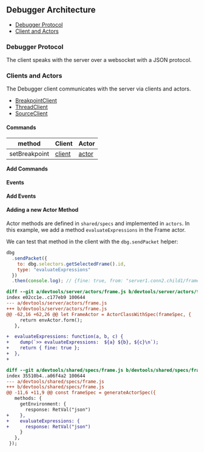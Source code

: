 ## Debugger Architecture

* [Debugger Protocol](#debugger-protocol)
* [Client and Actors](#clients-and-actors)

### Debugger Protocol

The client speaks with the server over a websocket with a JSON protocol.

### Clients and Actors

The Debugger client communicates with the server via clients and actors.

* [BreakpointClient]
* [ThreadClient]
* [SourceClient]

#### Commands

| method        | Client                       | Actor                        |
| ------------- | ---------------------------- | ---------------------------- |
| setBreakpoint | [client][setbreakpointactor] | [actor][setbreakpointclient] |

**Add Commands**

#### Events

**Add Events**

[breakpointclient]: https://github.com/firefox-devtools/devtools-core/blob/master/packages/devtools-sham-modules/shared/client/main.js#L3008
[sourceclient]: https://github.com/firefox-devtools/devtools-core/blob/master/packages/devtools-sham-modules/shared/client/main.js#L2751
[threadclient]: https://github.com/firefox-devtools/devtools-core/blob/master/packages/devtools-sham-modules/shared/client/main.js#L1700
[setbreakpointactor]: https://dxr.mozilla.org/mozilla-central/source/devtools/server/actors/source.js#654-678
[setbreakpointclient]: https://github.com/firefox-devtools/devtools-core/blob/master/packages/devtools-sham-modules/shared/client/main.js#L2925-L2969

#### Adding a new Actor Method

Actor methods are defined in `shared/specs` and implemented in `actors`. In this example, we add a method `evaluateExpressions` in the Frame actor.

We can test that method in the client with the `dbg.sendPacket` helper:

```js
dbg
  .sendPacket({
    to: dbg.selectors.getSelectedFrame().id,
    type: "evaluateExpressions"
  })
  .then(console.log); // {fine: true, from: "server1.conn2.child1/frame41"}
```

```diff
diff --git a/devtools/server/actors/frame.js b/devtools/server/actors/frame.js
index e02cc1e..c177eb9 100644
--- a/devtools/server/actors/frame.js
+++ b/devtools/server/actors/frame.js
@@ -62,16 +62,26 @@ let FrameActor = ActorClassWithSpec(frameSpec, {
     return envActor.form();
   },

+  evaluateExpressions: function(a, b, c) {
+    dump(`>> evaluateExpressions:  ${a} ${b}, ${c}\n`);
+    return { fine: true };
+  },
+

diff --git a/devtools/shared/specs/frame.js b/devtools/shared/specs/frame.js
index 35510b4..a06f4a2 100644
--- a/devtools/shared/specs/frame.js
+++ b/devtools/shared/specs/frame.js
@@ -11,6 +11,9 @@ const frameSpec = generateActorSpec({
   methods: {
     getEnvironment: {
       response: RetVal("json")
+    },
+    evaluateExpressions: {
+      response: RetVal("json")
     }
   },
 });
```
